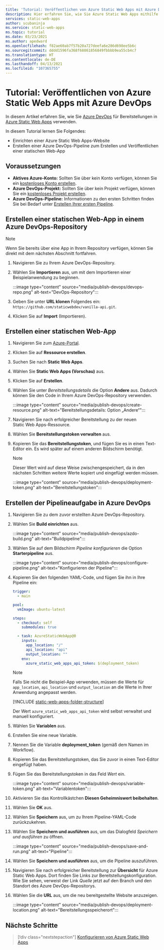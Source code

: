 ```yaml
---
title: 'Tutorial: Veröffentlichen von Azure Static Web Apps mit Azure DevOps'
description: Hier erfahren Sie, wie Sie Azure Static Web Apps mithilfe von Azure DevOps veröffentlichen.
services: static-web-apps
author: scubaninja
ms.service: static-web-apps
ms.topic: tutorial
ms.date: 03/23/2021
ms.author: apedward
ms.openlocfilehash: f82ae60ab7f57b20a727deefa6e286d698ee5b6c
ms.sourcegitcommit: dddd1596fa368f68861856849fbbbb9ea55cb4c7
ms.translationtype: HT
ms.contentlocale: de-DE
ms.lasthandoff: 04/13/2021
ms.locfileid: "107365755"
---
```

# <a name="tutorial-publish-azure-static-web-apps-with-azure-devops"></a>Tutorial: Veröffentlichen von Azure Static Web Apps mit Azure DevOps

In diesem Artikel erfahren Sie, wie Sie [Azure DevOps](https://dev.azure.com/) für Bereitstellungen in [Azure Static Web Apps](./overview.md) verwenden.

In diesem Tutorial lernen Sie Folgendes:

- Einrichten einer Azure Static Web Apps-Website
- Erstellen einer Azure DevOps-Pipeline zum Erstellen und Veröffentlichen einer statischen Web-App

## <a name="prerequisites"></a>Voraussetzungen

- **Aktives Azure-Konto:** Sollten Sie über kein Konto verfügen, können Sie ein [kostenloses Konto erstellen](https://azure.microsoft.com/free/).
- **Azure DevOps-Projekt:** Sollten Sie über kein Projekt verfügen, können Sie ein [kostenloses Projekt erstellen](https://azure.microsoft.com/pricing/details/devops/azure-devops-services/).
- **Azure DevOps-Pipeline:** Informationen zu den ersten Schritten finden Sie bei Bedarf unter [Erstellen Ihrer ersten Pipeline](https://docs.microsoft.com/azure/devops/pipelines/create-first-pipeline?view=azure-devops&preserve-view=true).

## <a name="create-a-static-web-app-in-an-azure-devops-repository"></a>Erstellen einer statischen Web-App in einem Azure DevOps-Repository

  > [!NOTE]
  > Wenn Sie bereits über eine App in Ihrem Repository verfügen, können Sie direkt mit dem nächsten Abschnitt fortfahren.

1. Navigieren Sie zu Ihrem Azure DevOps-Repository.

1. Wählen Sie **Importieren** aus, um mit dem Importieren einer Beispielanwendung zu beginnen.
  
    :::image type="content" source="media/publish-devops/devops-repo.png" alt-text="DevOps-Repository":::

1. Geben Sie unter **URL klonen** Folgendes ein: `https://github.com/staticwebdev/vanilla-api.git`.

1. Klicken Sie auf **Import** (Importieren).

## <a name="create-a-static-web-app"></a>Erstellen einer statischen Web-App

1. Navigieren Sie zum [Azure-Portal](https://portal.azure.com).

1. Klicken Sie auf **Ressource erstellen**.

1. Suchen Sie nach **Static Web Apps**.

1. Wählen Sie **Static Web Apps (Vorschau)** aus.

1. Klicken Sie auf **Erstellen**.

1. Wählen Sie unter _Bereitstellungsdetails_ die Option **Andere** aus. Dadurch können Sie den Code in Ihrem Azure DevOps-Repository verwenden.

    :::image type="content" source="media/publish-devops/create-resource.png" alt-text="Bereitstellungsdetails: Option „Andere“":::

1. Navigieren Sie nach erfolgreicher Bereitstellung zu der neuen Static Web Apps-Ressource.

1. Wählen Sie **Bereitstellungstoken verwalten** aus.

1. Kopieren Sie das **Bereitstellungstoken**, und fügen Sie es in einen Text-Editor ein. Es wird später auf einem anderen Bildschirm benötigt.

    > [!NOTE]
    > Dieser Wert wird auf diese Weise zwischengespeichert, da in den nächsten Schritten weitere Werte kopiert und eingefügt werden müssen.

    :::image type="content" source="media/publish-devops/deployment-token.png" alt-text="Bereitstellungstoken":::

## <a name="create-the-pipeline-task-in-azure-devops"></a>Erstellen der Pipelineaufgabe in Azure DevOps

1. Navigieren Sie zu dem zuvor erstellten Azure DevOps-Repository.

1. Wählen Sie **Build einrichten** aus.

    :::image type="content" source="media/publish-devops/azdo-build.png" alt-text="Buildpipeline":::

1. Wählen Sie auf dem Bildschirm *Pipeline konfigurieren* die Option **Starterpipeline** aus.

    :::image type="content" source="media/publish-devops/configure-pipeline.png" alt-text="Konfigurieren der Pipeline":::

1. Kopieren Sie den folgenden YAML-Code, und fügen Sie ihn in Ihre Pipeline ein:

    ```yaml
    trigger:
      - main
    
    pool:
      vmImage: ubuntu-latest
    
    steps:
      - checkout: self
        submodules: true

      - task: AzureStaticWebApp@0
        inputs:
          app_location: "/" 
          api_location: "api"
          output_location: ""
        env:
          azure_static_web_apps_api_token: $(deployment_token)
    ```

    > [!NOTE]
    > Falls Sie nicht die Beispiel-App verwenden, müssen die Werte für `app_location`, `api_location` und `output_location` an die Werte in Ihrer Anwendung angepasst werden.

    [!INCLUDE [static-web-apps-folder-structure](../../includes/static-web-apps-folder-structure.md)]

    Der Wert `azure_static_web_apps_api_token` wird selbst verwaltet und manuell konfiguriert.

1. Wählen Sie **Variablen** aus.

1. Erstellen Sie eine neue Variable.

1. Nennen Sie die Variable **deployment_token** (gemäß dem Namen im Workflow).

1. Kopieren Sie das Bereitstellungstoken, das Sie zuvor in einen Text-Editor eingefügt haben.

1. Fügen Sie das Bereitstellungstoken in das Feld _Wert_ ein.

    :::image type="content" source="media/publish-devops/variable-token.png" alt-text="Variablentoken":::

1. Aktivieren Sie das Kontrollkästchen **Diesen Geheimniswert beibehalten**.

1. Wählen Sie **OK** aus.

1. Wählen Sie **Speichern** aus, um zu Ihrem Pipeline-YAML-Code zurückzukehren.

1. Wählen Sie **Speichern und ausführen** aus, um das Dialogfeld _Speichern und ausführen_ zu öffnen.

    :::image type="content" source="media/publish-devops/save-and-run.png" alt-text="Pipeline":::

1. Wählen Sie **Speichern und ausführen** aus, um die Pipeline auszuführen.

1. Navigieren Sie nach erfolgreicher Bereitstellung zur **Übersicht** für Azure Static Web Apps. Dort finden Sie Links zur Bereitstellungskonfiguration. Wie Sie sehen, verweist der Link _Quelle_ jetzt auf den Branch und den Standort des Azure DevOps-Repositorys.

1. Wählen Sie die **URL** aus, um die neu bereitgestellte Website anzuzeigen.

    :::image type="content" source="media/publish-devops/deployment-location.png" alt-text="Bereitstellungsspeicherort":::

## <a name="next-steps"></a>Nächste Schritte

> [!div class="nextstepaction"]
> [Konfigurieren von Azure Static Web Apps](./configuration.md)
